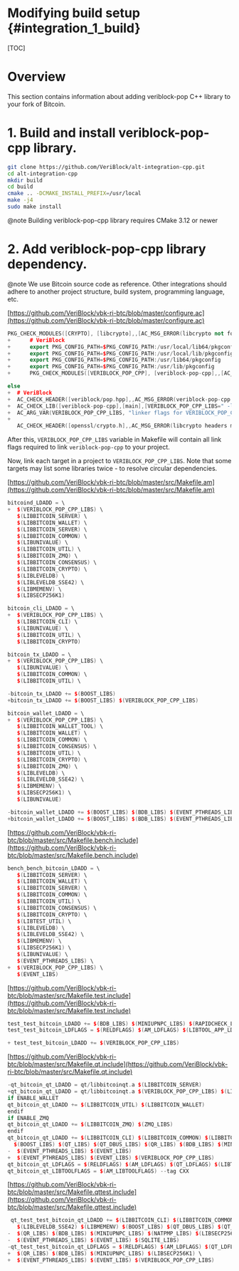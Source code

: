 # Modifying build setup {#integration_1_build}

[TOC]

# Overview

This section contains information about adding veriblock-pop C++ library to your fork of Bitcoin.

# 1. Build and install veriblock-pop-cpp library.

```sh
git clone https://github.com/VeriBlock/alt-integration-cpp.git
cd alt-integration-cpp
mkdir build
cd build
cmake .. -DCMAKE_INSTALL_PREFIX=/usr/local
make -j4
sudo make install
```

@note Building veriblock-pop-cpp library requires CMake 3.12 or newer

# 2. Add veriblock-pop-cpp library dependency.

@note We use Bitcoin source code as reference. Other integrations should adhere to another project structure, build system, programming language, etc.

[https://github.com/VeriBlock/vbk-ri-btc/blob/master/configure.ac](https://github.com/VeriBlock/vbk-ri-btc/blob/master/configure.ac)
```cpp
PKG_CHECK_MODULES([CRYPTO], [libcrypto],,[AC_MSG_ERROR(libcrypto not found.)])
+      # VeriBlock
+      export PKG_CONFIG_PATH=$PKG_CONFIG_PATH:/usr/local/lib64/pkgconfig
+      export PKG_CONFIG_PATH=$PKG_CONFIG_PATH:/usr/local/lib/pkgconfig
+      export PKG_CONFIG_PATH=$PKG_CONFIG_PATH:/usr/lib64/pkgconfig
+      export PKG_CONFIG_PATH=$PKG_CONFIG_PATH:/usr/lib/pkgconfig
+      PKG_CHECK_MODULES([VERIBLOCK_POP_CPP], [veriblock-pop-cpp],,[AC_MSG_ERROR(libveriblock-pop-cpp not found.)])
```
```cpp
else
+  # VeriBlock
+  AC_CHECK_HEADER([veriblock/pop.hpp],,AC_MSG_ERROR(veriblock-pop-cpp headers missing))
+  AC_CHECK_LIB([veriblock-pop-cpp],[main],[VERIBLOCK_POP_CPP_LIBS=" -lveriblock-pop-cpp"],AC_MSG_ERROR(veriblock-pop-cpp missing))
+  AC_ARG_VAR(VERIBLOCK_POP_CPP_LIBS, "linker flags for VERIBLOCK_POP_CPP")
+
   AC_CHECK_HEADER([openssl/crypto.h],,AC_MSG_ERROR(libcrypto headers missing))
```

After this, `VERIBLOCK_POP_CPP_LIBS` variable in Makefile will contain all link flags required to link `veriblock-pop-cpp` to your project.

Now, link each target in a project to `VERIBLOCK_POP_CPP_LIBS`. Note that some targets may list some libraries twice - to resolve circular dependencies.

[https://github.com/VeriBlock/vbk-ri-btc/blob/master/src/Makefile.am](https://github.com/VeriBlock/vbk-ri-btc/blob/master/src/Makefile.am)
```cpp
bitcoind_LDADD = \
+  $(VERIBLOCK_POP_CPP_LIBS) \
   $(LIBBITCOIN_SERVER) \
   $(LIBBITCOIN_WALLET) \
   $(LIBBITCOIN_SERVER) \
   $(LIBBITCOIN_COMMON) \
   $(LIBUNIVALUE) \
   $(LIBBITCOIN_UTIL) \
   $(LIBBITCOIN_ZMQ) \
   $(LIBBITCOIN_CONSENSUS) \
   $(LIBBITCOIN_CRYPTO) \
   $(LIBLEVELDB) \
   $(LIBLEVELDB_SSE42) \
   $(LIBMEMENV) \
   $(LIBSECP256K1)
```
```cpp
bitcoin_cli_LDADD = \
+  $(VERIBLOCK_POP_CPP_LIBS) \
   $(LIBBITCOIN_CLI) \
   $(LIBUNIVALUE) \
   $(LIBBITCOIN_UTIL) \
   $(LIBBITCOIN_CRYPTO)
```
```cpp
bitcoin_tx_LDADD = \
+  $(VERIBLOCK_POP_CPP_LIBS) \
   $(LIBUNIVALUE) \
   $(LIBBITCOIN_COMMON) \
   $(LIBBITCOIN_UTIL) \
```
```cpp
-bitcoin_tx_LDADD += $(BOOST_LIBS)
+bitcoin_tx_LDADD += $(BOOST_LIBS) $(VERIBLOCK_POP_CPP_LIBS)
```
```cpp
bitcoin_wallet_LDADD = \
+  $(VERIBLOCK_POP_CPP_LIBS) \
   $(LIBBITCOIN_WALLET_TOOL) \
   $(LIBBITCOIN_WALLET) \
   $(LIBBITCOIN_COMMON) \
   $(LIBBITCOIN_CONSENSUS) \
   $(LIBBITCOIN_UTIL) \
   $(LIBBITCOIN_CRYPTO) \
   $(LIBBITCOIN_ZMQ) \
   $(LIBLEVELDB) \
   $(LIBLEVELDB_SSE42) \
   $(LIBMEMENV) \
   $(LIBSECP256K1) \
   $(LIBUNIVALUE)

-bitcoin_wallet_LDADD += $(BOOST_LIBS) $(BDB_LIBS) $(EVENT_PTHREADS_LIBS) $(EVENT_LIBS) $(MINIUPNPC_LIBS) $(ZMQ_LIBS)
+bitcoin_wallet_LDADD += $(BOOST_LIBS) $(BDB_LIBS) $(EVENT_PTHREADS_LIBS) $(EVENT_LIBS) $(MINIUPNPC_LIBS) $(ZMQ_LIBS) $(VERIBLOCK_POP_CPP_LIBS)
```

[https://github.com/VeriBlock/vbk-ri-btc/blob/master/src/Makefile.bench.include](https://github.com/VeriBlock/vbk-ri-btc/blob/master/src/Makefile.bench.include)
```cpp
bench_bench_bitcoin_LDADD = \
   $(LIBBITCOIN_SERVER) \
   $(LIBBITCOIN_WALLET) \
   $(LIBBITCOIN_SERVER) \
   $(LIBBITCOIN_COMMON) \
   $(LIBBITCOIN_UTIL) \
   $(LIBBITCOIN_CONSENSUS) \
   $(LIBBITCOIN_CRYPTO) \
   $(LIBTEST_UTIL) \
   $(LIBLEVELDB) \
   $(LIBLEVELDB_SSE42) \
   $(LIBMEMENV) \
   $(LIBSECP256K1) \
   $(LIBUNIVALUE) \
   $(EVENT_PTHREADS_LIBS) \
+  $(VERIBLOCK_POP_CPP_LIBS) \
   $(EVENT_LIBS)
```

[https://github.com/VeriBlock/vbk-ri-btc/blob/master/src/Makefile.test.include](https://github.com/VeriBlock/vbk-ri-btc/blob/master/src/Makefile.test.include)
```cpp
test_test_bitcoin_LDADD += $(BDB_LIBS) $(MINIUPNPC_LIBS) $(RAPIDCHECK_LIBS)
test_test_bitcoin_LDFLAGS = $(RELDFLAGS) $(AM_LDFLAGS) $(LIBTOOL_APP_LDFLAGS) -static

+ test_test_bitcoin_LDADD += $(VERIBLOCK_POP_CPP_LIBS)
```

[https://github.com/VeriBlock/vbk-ri-btc/blob/master/src/Makefile.qt.include](https://github.com/VeriBlock/vbk-ri-btc/blob/master/src/Makefile.qt.include)
```cpp
-qt_bitcoin_qt_LDADD = qt/libbitcoinqt.a $(LIBBITCOIN_SERVER)
+qt_bitcoin_qt_LDADD = qt/libbitcoinqt.a $(VERIBLOCK_POP_CPP_LIBS) $(LIBBITCOIN_SERVER)
if ENABLE_WALLET
qt_bitcoin_qt_LDADD += $(LIBBITCOIN_UTIL) $(LIBBITCOIN_WALLET)
endif
if ENABLE_ZMQ
qt_bitcoin_qt_LDADD += $(LIBBITCOIN_ZMQ) $(ZMQ_LIBS)
endif
qt_bitcoin_qt_LDADD += $(LIBBITCOIN_CLI) $(LIBBITCOIN_COMMON) $(LIBBITCOIN_UTIL) $(LIBBITCOIN_CONSENSUS) $(LIBBITCOIN_CRYPTO) $(LIBUNIVALUE) $(LIBLEVELDB) $(LIBLEVELDB_SSE42) $(LIBMEMENV) \
  $(BOOST_LIBS) $(QT_LIBS) $(QT_DBUS_LIBS) $(QR_LIBS) $(BDB_LIBS) $(MINIUPNPC_LIBS) $(LIBSECP256K1) \
-  $(EVENT_PTHREADS_LIBS) $(EVENT_LIBS)
+  $(EVENT_PTHREADS_LIBS) $(EVENT_LIBS) $(VERIBLOCK_POP_CPP_LIBS)
qt_bitcoin_qt_LDFLAGS = $(RELDFLAGS) $(AM_LDFLAGS) $(QT_LDFLAGS) $(LIBTOOL_APP_LDFLAGS)
qt_bitcoin_qt_LIBTOOLFLAGS = $(AM_LIBTOOLFLAGS) --tag CXX
```

[https://github.com/VeriBlock/vbk-ri-btc/blob/master/src/Makefile.qttest.include](https://github.com/VeriBlock/vbk-ri-btc/blob/master/src/Makefile.qttest.include)
```cpp
 qt_test_test_bitcoin_qt_LDADD += $(LIBBITCOIN_CLI) $(LIBBITCOIN_COMMON) $(LIBBITCOIN_UTIL) $(LIBBITCOIN_CONSENSUS) $(LIBBITCOIN_CRYPTO) $(LIBUNIVALUE) $(LIBLEVELDB) \
   $(LIBLEVELDB_SSE42) $(LIBMEMENV) $(BOOST_LIBS) $(QT_DBUS_LIBS) $(QT_TEST_LIBS) $(QT_LIBS) \
-  $(QR_LIBS) $(BDB_LIBS) $(MINIUPNPC_LIBS) $(NATPMP_LIBS) $(LIBSECP256K1) \
-  $(EVENT_PTHREADS_LIBS) $(EVENT_LIBS) $(SQLITE_LIBS)
-qt_test_test_bitcoin_qt_LDFLAGS = $(RELDFLAGS) $(AM_LDFLAGS) $(QT_LDFLAGS) $(LIBTOOL_APP_LDFLAGS) $(PTHREAD_FLAGS)
+  $(QR_LIBS) $(BDB_LIBS) $(MINIUPNPC_LIBS) $(LIBSECP256K1) \
+  $(EVENT_PTHREADS_LIBS) $(EVENT_LIBS) $(VERIBLOCK_POP_CPP_LIBS)
```